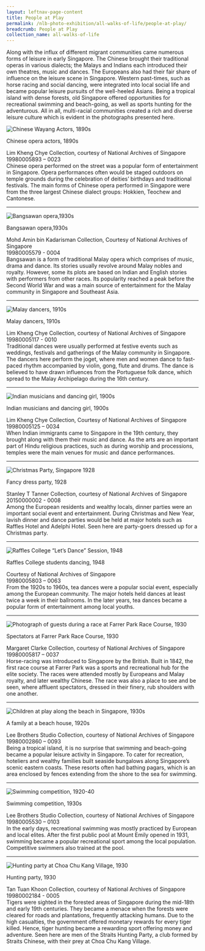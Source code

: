```yaml
---
layout: leftnav-page-content
title: People at Play
permalink: /nlb-photo-exhibition/all-walks-of-life/people-at-play/
breadcrumb: People at Play
collection_name: all-walks-of-life
---
```

Along with the influx of different migrant communities came numerous forms of leisure in early Singapore. The Chinese brought their traditional operas in various dialects; the Malays and Indians each introduced their own theatres, music and dances. The Europeans also had their fair share of influence on the leisure scene in Singapore. Western past-times, such as horse racing and social dancing, were integrated into local social life and became popular leisure pursuits of the well-heeled Asians. Being a tropical island with dense forests, old Singapore offered opportunities for recreational swimming and beach-going, as well as sports hunting for the adventurous. All in all, multi-racial communities created a rich and diverse leisure culture which is evident in the photographs presented here.
<p></p>
<p></p>

![Chinese Wayang Actors, 1890s](/images/all-walks-of-life/Sub2-1-chinese-opera-actors.jpg)
<div class="custom-caption">
<div><p>Chinese opera actors, 1890s</p></div>
<div>Lim Kheng Chye Collection, courtesy of National Archives of Singapore</div>
<div>19980005893 – 0023</div>
</div>
Chinese opera performed on the street was a popular form of entertainment in Singapore. Opera performances often would be staged outdoors on temple grounds during the celebration of deities’ birthdays and traditional festivals. The main forms of Chinese opera performed in Singapore were from the three largest Chinese dialect groups: Hokkien, Teochew and Cantonese. 
<p></p>
<p></p>
<hr>

![Bangsawan opera,1930s](/images/all-walks-of-life/Sub2-2-bangsawan-opera-rz.jpg)
<div class="custom-caption">
<div><p>Bangsawan opera,1930s</p></div>
<div>Mohd Amin bin Kadarisman Collection, Courtesy of National Archives of Singapore</div>
<div>19980005579 - 0004</div>
</div>
Bangsawan is a form of traditional Malay opera which comprises of music, drama and dance. Its stories usually revolve around Malay nobles and royalty. However, some its plots are based on Indian and English stories with performers from other races. Its popularity reached a peak before the Second World War and was a main source of entertainment for the Malay community in Singapore and Southeast Asia.
<p></p>
<p></p>
<hr>

![Malay dancers, 1910s](/images/all-walks-of-life/sub2-3-malay-dancers-rz.jpg)
<div class="custom-caption">
<div><p>Malay dancers, 1910s</p></div>
<div>Lim Kheng Chye Collection, courtesy of National Archives of Singapore</div>
<div>19980005117 - 0010</div>
</div>
Traditional dances were usually performed at festive events such as weddings, festivals and gatherings of the Malay community in Singapore. The dancers here perform the joget, where men and women dance to fast-paced rhythm accompanied by violin, gong, flute and drums. The dance is believed to have drawn influences from the Portuguese folk dance, which spread to the Malay Archipelago during the 16th century.
<p></p>
<p></p>
<hr>

![Indian musicians and dancing girl, 1900s](/images/all-walks-of-life/Sub2-4-indian-musicians-and-dancing-girl-cr.jpg)
<div class="custom-caption">
<div><p>Indian musicians and dancing girl, 1900s</p></div>
<div>Lim Kheng Chye Collection, Courtesy of National Archives of Singapore</div>
<div>19980005125 – 0034</div>
</div>
When Indian immigrants came to Singapore in the 19th century, they brought along with them their music and dance. As the arts are an important part of Hindu religious practices, such as during worship and processions, temples were the main venues for music and dance performances.
<p></p>
<p></p>
<hr>

![Christmas Party, Singapore 1928 ](/images/all-walks-of-life/Sub2-5-fancy-dress-party.jpg)
<div class="custom-caption">
<div><p>Fancy dress party, 1928</p></div>
<div>Stanley T Tanner Collection, courtesy of National Archives of Singapore</div>
<div>20150000002 - 0008</div>
</div>
Among the European residents and wealthy locals, dinner parties were an important social event and entertainment. During Christmas and New Year, lavish dinner and dance parties would be held at major hotels such as Raffles Hotel and Adelphi Hotel. Seen here are party-goers dressed up for a Christmas party.
<p></p>
<p></p>
<hr>

![Raffles College “Let’s Dance” Session, 1948](/images/all-walks-of-life/Sub2-6-raffles-college-students-dancing.jpg)
<div class="custom-caption">
<div><p>Raffles College students dancing, 1948</p></div>
<div>Courtesy of National Archives of Singapore</div>
<div>19980005803 – 0063</div>
</div>
From the 1920s to 1960s, tea dances were a popular social event, especially among the European community. The major hotels held dances at least twice a week in their ballrooms. In the later years, tea dances became a popular form of entertainment among local youths.
<p></p>
<p></p>
<hr>

![Photograph of guests during a race at Farrer Park Race Course, 1930](/images/all-walks-of-life/Sub2-7-spectators-at-farrer-park-race-course-cr.jpg)
<div class="custom-caption">
<div><p>Spectators at Farrer Park Race Course, 1930</p></div>
<div>Margaret Clarke Collection, courtesy of National Archives of Singapore</div>
<div>19980005817 – 0037</div>
</div>
Horse-racing was introduced to Singapore by the British. Built in 1842, the first race course at Farrer Park was a sports and recreational hub for the elite society. The races were attended mostly by Europeans and Malay royalty, and later wealthy Chinese. The race was also a place to see and be seen, where affluent spectators, dressed in their finery, rub shoulders with one another. 
<p></p>
<p></p>
<hr>

![Children at play along the beach in Singapore, 1930s](/images/all-walks-of-life/Sub2-8-a-family-at-a-beach-house-cr.jpg)
<div class="custom-caption">
<div><p>A family at a beach house, 1920s</p></div>
<div>Lee Brothers Studio Collection, courtesy of National Archives of Singapore</div>
<div>19980002860 – 0093</div>
</div>
Being a tropical island, it is no surprise that swimming and beach-going became a popular leisure activity in Singapore. To cater for recreation, hoteliers and wealthy families built seaside bungalows along Singapore’s scenic eastern coasts. These resorts often had bathing pagars, which is an area enclosed by fences extending from the shore to the sea for swimming.
<p></p>
<p></p>
<hr>

![Swimming competition, 1920-40](/images/all-walks-of-life/Sub2-9-swimming-competition.jpg)
<div class="custom-caption">
<div><p>Swimming competition, 1930s</p></div>
<div>Lee Brothers Studio Collection, courtesy of National Archives of Singapore</div>
<div>19980005530 – 0103</div>
</div>
In the early days, recreational swimming was mostly practiced by European and local elites. After the first public pool at Mount Emily opened in 1931, swimming became a popular recreational sport among the local population. Competitive swimmers also trained at the pool.
<p></p>
<p></p>
<hr>

![Hunting party at Choa Chu Kang Village, 1930](/images/all-walks-of-life/Sub2-10-hunting-party-rz.jpg)
<div class="custom-caption">
<div><p>Hunting party, 1930</p></div>
<div>Tan Tuan Khoon Collection, courtesy of National Archives of Singapore</div>
<div>19980002184 - 0005</div>
</div>
Tigers were sighted in the forested areas of Singapore during the mid-18th and early 19th centuries. They became a menace when the forests were cleared for roads and plantations, frequently attacking humans. Due to the high casualties, the government offered monetary rewards for every tiger killed. Hence, tiger hunting became a rewarding sport offering money and adventure. Seen here are men of the Straits Hunting Party, a club formed by Straits Chinese, with their prey at Choa Chu Kang Village.
<p></p>
<p></p>

